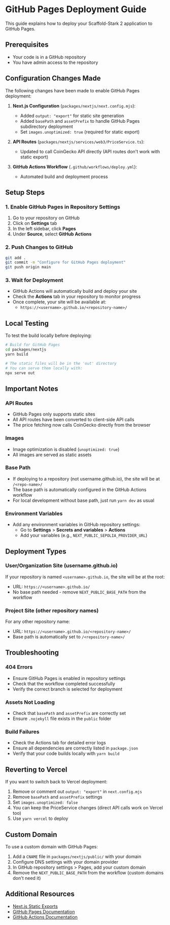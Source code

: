 # GitHub Pages Deployment Guide

This guide explains how to deploy your Scaffold-Stark 2 application to GitHub Pages.

## Prerequisites

- Your code is in a GitHub repository
- You have admin access to the repository

## Configuration Changes Made

The following changes have been made to enable GitHub Pages deployment:

1. **Next.js Configuration** (`packages/nextjs/next.config.mjs`):
   - Added `output: "export"` for static site generation
   - Added `basePath` and `assetPrefix` to handle GitHub Pages subdirectory deployment
   - Set `images.unoptimized: true` (required for static export)

2. **API Routes** (`packages/nextjs/services/web3/PriceService.ts`):
   - Updated to call CoinGecko API directly (API routes don't work with static export)

3. **GitHub Actions Workflow** (`.github/workflows/deploy.yml`):
   - Automated build and deployment process

## Setup Steps

### 1. Enable GitHub Pages in Repository Settings

1. Go to your repository on GitHub
2. Click on **Settings** tab
3. In the left sidebar, click **Pages**
4. Under **Source**, select **GitHub Actions**

### 2. Push Changes to GitHub

```bash
git add .
git commit -m "Configure for GitHub Pages deployment"
git push origin main
```

### 3. Wait for Deployment

- GitHub Actions will automatically build and deploy your site
- Check the **Actions** tab in your repository to monitor progress
- Once complete, your site will be available at:
  - `https://<username>.github.io/<repository-name>/`

## Local Testing

To test the build locally before deploying:

```bash
# Build for GitHub Pages
cd packages/nextjs
yarn build

# The static files will be in the 'out' directory
# You can serve them locally with:
npx serve out
```

## Important Notes

### API Routes
- GitHub Pages only supports static sites
- All API routes have been converted to client-side API calls
- The price fetching now calls CoinGecko directly from the browser

### Images
- Image optimization is disabled (`unoptimized: true`)
- All images are served as static assets

### Base Path
- If deploying to a repository (not username.github.io), the site will be at `/<repo-name>/`
- The base path is automatically configured in the GitHub Actions workflow
- For local development without base path, just run `yarn dev` as usual

### Environment Variables
- Add any environment variables in GitHub repository settings:
  - Go to **Settings** > **Secrets and variables** > **Actions**
  - Add your variables (e.g., `NEXT_PUBLIC_SEPOLIA_PROVIDER_URL`)

## Deployment Types

### User/Organization Site (username.github.io)
If your repository is named `<username>.github.io`, the site will be at the root:
- URL: `https://<username>.github.io/`
- No base path needed - remove `NEXT_PUBLIC_BASE_PATH` from the workflow

### Project Site (other repository names)
For any other repository name:
- URL: `https://<username>.github.io/<repository-name>/`
- Base path is automatically set to `/<repository-name>/`

## Troubleshooting

### 404 Errors
- Ensure GitHub Pages is enabled in repository settings
- Check that the workflow completed successfully
- Verify the correct branch is selected for deployment

### Assets Not Loading
- Check that `basePath` and `assetPrefix` are correctly set
- Ensure `.nojekyll` file exists in the `public` folder

### Build Failures
- Check the Actions tab for detailed error logs
- Ensure all dependencies are correctly listed in `package.json`
- Verify that your code builds locally with `yarn build`

## Reverting to Vercel

If you want to switch back to Vercel deployment:

1. Remove or comment out `output: "export"` in `next.config.mjs`
2. Remove `basePath` and `assetPrefix` settings
3. Set `images.unoptimized: false`
4. You can keep the PriceService changes (direct API calls work on Vercel too)
5. Use `yarn vercel` to deploy

## Custom Domain

To use a custom domain with GitHub Pages:

1. Add a `CNAME` file in `packages/nextjs/public/` with your domain
2. Configure DNS settings with your domain provider
3. In GitHub repository settings > Pages, add your custom domain
4. Remove the `NEXT_PUBLIC_BASE_PATH` from the workflow (custom domains don't need it)

## Additional Resources

- [Next.js Static Exports](https://nextjs.org/docs/app/building-your-application/deploying/static-exports)
- [GitHub Pages Documentation](https://docs.github.com/en/pages)
- [GitHub Actions Documentation](https://docs.github.com/en/actions)

